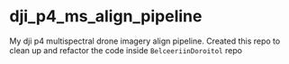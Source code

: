 # dji_p4_ms_align_pipeline
My dji p4 multispectral drone imagery align pipeline. Created this repo to clean up and refactor the code inside `BelceeriinDoroitol` repo
